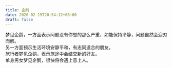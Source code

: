 ```yaml
---
title: 企鹅
date: 2020-02-15T20:54:12+08:00
draft: false
---
```


梦见企鹅，一方面表示问题没有你想的那么严重，如能保持冷静，问题自然会迎刃而解。<br>
另一方面预示生活环境安静平和，有志同道合的朋友。<br>
旅行者梦见企鹅，表示旅途中会结交新的好友。<br>
单身男女梦见企鹅，很快将会遇上意上人。<br>

